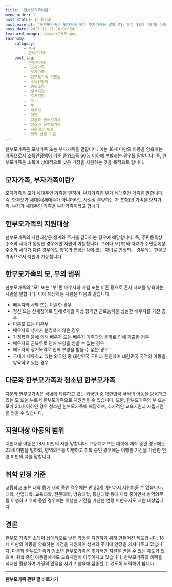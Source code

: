 ```yaml
---
title: '한부모가족이란'
menu_order: 1
post_status: publish
post_excerpt: '한부모가족은 모자가족 또는 부자가족을 말합니다. 이는 18세 미만의 아동을 양육하는 가족으로서 소득인정액이 기준 중위소득 60  이하에 부합하는 경우를 말합니다. 즉, 한부모가족은 소득이 상대적으로 낮은 가정을 지원하는 것을 목적으로 합니다.'
post_date: 2023-11-17 10:00:34
featured_image: _images/복지.png
taxonomy:
    category:
        - 복지
        - 한부모가족
    post_tag:
        - 한부모가족
        -  모자가족
        -  부자가족
        -  한부모가족 지원법
        -  소득인정액
        -  중위소득
        -  생계지원
        -  주거지원
        -  모
        -  부
        -  배우자
        -  이혼
        -  다문화 한부모가족
        -  청소년 한부모가족
        -  지원대상 아동
        -  취학 인정 기준
---
```



한부모가족은 모자가족 또는 부자가족을 말합니다. 이는 18세 미만의 아동을 양육하는 가족으로서 소득인정액이 기준 중위소득 60% 이하에 부합하는 경우를 말합니다. 즉, 한부모가족은 소득이 상대적으로 낮은 가정을 지원하는 것을 목적으로 합니다.

## 모자가족, 부자가족이란?

모자가족은 모가 세대주인 가족을 말하며, 부자가족은 부가 세대주인 가족을 말합니다. 즉, 한부모가 세대주(세대주가 아니더라도 사실상 부양하는 자 포함)인 가족을 모자가족, 부자가 세대주인 가족을 부자가족이라고 합니다.

## 한부모가족의 지원대상

한부모가족의 지원대상은 생계와 주거를 같이하는 경우에 해당합니다. 즉, 주민등록상 주소와 세대가 동일한 경우에만 지원이 가능합니다. 그러나 모(부)와 자녀가 주민등록상 주소와 세대가 다른 경우에도 양육의 연장선상에 있는 자녀로 인정되는 경우에는 한부모가족으로서 지원이 가능합니다.

## 한부모가족의 모, 부의 범위

한부모가족의 "모" 또는 "부"란 배우자와 사별 또는 이혼 등으로 혼자 자녀를 양육하는 사람을 말합니다. 이에 해당하는 사람은 다음과 같습니다.

- 배우자와 사별 또는 이혼한 경우
- 정신 또는 신체장애로 인해 6개월 이상 장기간 근로능력을 상실한 배우자를 가진 경우
- 미혼모 또는 미혼부
- 배우자의 생사가 분명하지 않은 경우
- 가정폭력 등에 의해 배우자 또는 배우자 가족과의 불화로 인해 가출한 경우
- 배우자의 군복무로 인해 부양을 받을 수 없는 경우
- 배우자의 장기복역로 인해 부양을 받을 수 없는 경우
- 국내에 체류하고 있는 외국인 중 대한민국 국민과 혼인하여 대한민국 국적의 아동을 양육하고 있는 경우

## 다문화 한부모가족과 청소년 한부모가족

다문화 한부모가족은 국내에 체류하고 있는 외국인 중 대한민국 국적의 아동을 양육하고 있는 모 또는 부로서 한부모가족으로 지원받을 수 있습니다. 또한, 한부모가족의 부 또는 모가 24세 이하인 경우 청소년 한부모가족에 해당하며, 추가적인 교육지원과 자립지원을 받을 수 있습니다.

## 지원대상 아동의 범위

지원대상 아동은 18세 미만의 자를 말합니다. 고등학교 또는 대학에 재학 중인 경우에는 22세 미만을 말하되, 병역의무를 이행하고 취학 중인 경우에는 이행한 기간을 가산한 연령 미만의 자를 말합니다.

## 취학 인정 기준

고등학교 또는 대학 등에 재학 중인 경우에는 만 22세 미만까지 지원받을 수 있습니다. 대학, 산업대학, 교육대학, 전문대학, 방송대학, 통신대학 등에 재학 중이면서 병역의무를 이행하고 취학 중인 경우에는 이행한 기간을 가산한 연령 미만까지도 지원 대상입니다.

## 결론

한부모 가족은 소득이 상대적으로 낮은 가정을 지원하기 위해 만들어진 제도입니다. 18세 미만의 아동을 양육하는 가정을 지원하여 생계와 주거에 안정을 가져다주고 있습니다. 다문화 한부모가족과 청소년 한부모가족은 추가적인 지원을 받을 수 있는 제도가 있으며, 취학 중인 아동들에게도 교육지원이 이루어지고 있습니다. 한부모가족의 혜택을 최대한 활용하여 가정의 안정을 지키고 양육에 집중할 수 있도록 노력해야 합니다.
<!-- wp:separator -->
<hr class="wp-block-separator has-alpha-channel-opacity"/>
<!-- /wp:separator -->

<!-- wp:group {"backgroundColor":"base","layout":{"type":"constrained"}} -->
<div class="wp-block-group has-base-background-color has-background"><!-- wp:paragraph {"align":"center","fontSize":"medium"} -->
<p class="has-text-align-center has-large-font-size"><strong>한부모가족 관련 글 바로가기</strong></p>
<!-- /wp:paragraph -->


<!-- wp:latest-posts
{"categories":[{"id":23338,"count":19,"description":"","link":"https://uknowlaw.com/category/%ed%95%9c%eb%b6%80%eb%aa%a8%ea%b0%80%ec%a1%b1/","name":"한부모가족","slug":"한부모가족","taxonomy":"category","parent":0,"meta":[],"_links":{"self":[{"href":"https://uknowlaw.com/wp-json/wp/v2/categories/23338"}],"collection":[{"href":"https://uknowlaw.com/wp-json/wp/v2/categories"}],"about":[{"href":"https://uknowlaw.com/wp-json/wp/v2/taxonomies/category"}],"wp:post_type":[{"href":"https://uknowlaw.com/wp-json/wp/v2/posts?categories=23338"}],"curies":[{"name":"wp","href":"https://api.w.org/{rel}","templated":true}]}}],"postsToShow":100,"excerptLength":28,"postLayout":"grid","columns":2,"featuredImageAlign":"left","featuredImageSizeSlug":"large","fontSize":"small"} /--></div>
<!-- /wp:group -->